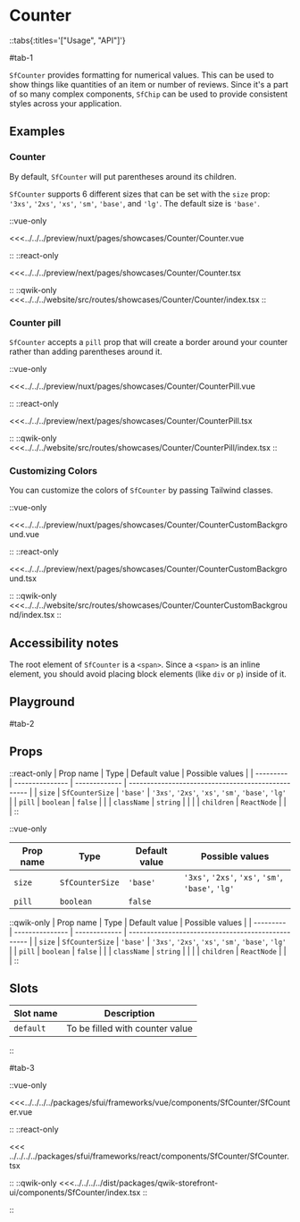 # Counter

::tabs{:titles='["Usage", "API"]'}

#tab-1

`SfCounter` provides formatting for numerical values. This can be used to show things like quantities of an item or number of reviews. Since it's a part of so many complex components, `SfChip` can be used to provide consistent styles across your application.

## Examples

### Counter

By default, `SfCounter` will put parentheses around its children.

`SfCounter` supports 6 different sizes that can be set with the `size` prop: `'3xs'`, `'2xs'`, `'xs'`, `'sm'`, `'base'`, and `'lg'`. The default size is `'base'`.

<Showcase showcase-name="Counter/Counter">

::vue-only

<<<../../../preview/nuxt/pages/showcases/Counter/Counter.vue

::
::react-only

<<<../../../preview/next/pages/showcases/Counter/Counter.tsx

::
::qwik-only
<<<../../../website/src/routes/showcases/Counter/Counter/index.tsx
::

</Showcase>

### Counter pill

`SfCounter` accepts a `pill` prop that will create a border around your counter rather than adding parentheses around it.

<Showcase showcase-name="Counter/CounterPill">

::vue-only

<<<../../../preview/nuxt/pages/showcases/Counter/CounterPill.vue

::
::react-only

<<<../../../preview/next/pages/showcases/Counter/CounterPill.tsx

::
::qwik-only
<<<../../../website/src/routes/showcases/Counter/CounterPill/index.tsx
::

</Showcase>

### Customizing Colors

You can customize the colors of `SfCounter` by passing Tailwind classes.

<Showcase showcase-name="Counter/CounterCustomBackground">

::vue-only

<<<../../../preview/nuxt/pages/showcases/Counter/CounterCustomBackground.vue

::
::react-only

<<<../../../preview/next/pages/showcases/Counter/CounterCustomBackground.tsx

::
::qwik-only
<<<../../../website/src/routes/showcases/Counter/CounterCustomBackground/index.tsx
::

</Showcase>

## Accessibility notes

The root element of `SfCounter` is a `<span>`. Since a `<span>` is an inline element, you should avoid placing block elements (like `div` or `p`) inside of it.

## Playground

<Generate />

#tab-2

## Props

::react-only
| Prop name | Type | Default value | Possible values |
| --------- | --------------- | ------------- | -------------------------------------------------- |
| `size` | `SfCounterSize` | `'base'` | `'3xs'`, `'2xs'`, `'xs'`, `'sm'`, `'base'`, `'lg'` |
| `pill` | `boolean` | `false` | |
| `className` | `string` | | |
| `children` | `ReactNode` | | |
::

::vue-only

| Prop name | Type            | Default value | Possible values                                    |
| --------- | --------------- | ------------- | -------------------------------------------------- |
| `size`    | `SfCounterSize` | `'base'`      | `'3xs'`, `'2xs'`, `'xs'`, `'sm'`, `'base'`, `'lg'` |
| `pill`    | `boolean`       | `false`       |                                                    |

::qwik-only
| Prop name | Type | Default value | Possible values |
| --------- | --------------- | ------------- | -------------------------------------------------- |
| `size` | `SfCounterSize` | `'base'` | `'3xs'`, `'2xs'`, `'xs'`, `'sm'`, `'base'`, `'lg'` |
| `pill` | `boolean` | `false` | |
| `className` | `string` | | |
| `children` | `ReactNode` | | |
::

## Slots

| Slot name | Description                     |
| --------- | ------------------------------- |
| `default` | To be filled with counter value |

::

#tab-3

::vue-only

<<<../../../../packages/sfui/frameworks/vue/components/SfCounter/SfCounter.vue

::
::react-only

<<< ../../../../packages/sfui/frameworks/react/components/SfCounter/SfCounter.tsx

::
::qwik-only
<<<../../../../dist/packages/qwik-storefront-ui/components/SfCounter/index.tsx
::

::
